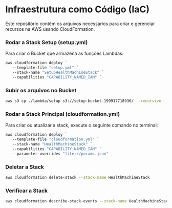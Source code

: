 # Infraestrutura como Código (IaC)

Este repositório contém os arquivos necessários para criar e gerenciar recursos na AWS usando CloudFormation.

### Rodar a Stack Setup (setup.yml)

Para criar o Bucket que armazena as funções Lambdas:

```bash
aws cloudformation deploy `
   --template-file "setup.yml" `
   --stack-name "SetupHealthMachineStack" `
   --capabilities "CAPABILITY_NAMED_IAM" `
```

### Subir os arquivos no Bucket

```bash
aws s3 cp ./lambda/setup s3://setup-bucket-199917718936/ --recursive
```

### Rodar a Stack Principal (cloudformation.yml)

Para criar ou atualizar a stack, execute o seguinte comando no terminal:

```bash
aws cloudformation deploy `
   --template-file "cloudformation.yml" `
   --stack-name "HealthMachineStack" `
   --capabilities "CAPABILITY_NAMED_IAM" `
   --parameter-overrides "file://params.json"
```

### Deletar a Stack

```bash
aws cloudformation delete-stack --stack-name HealthMachineStack
```

### Verificar a Stack

```bash
aws cloudformation describe-stack-events --stack-name HealthMachineStack
```
